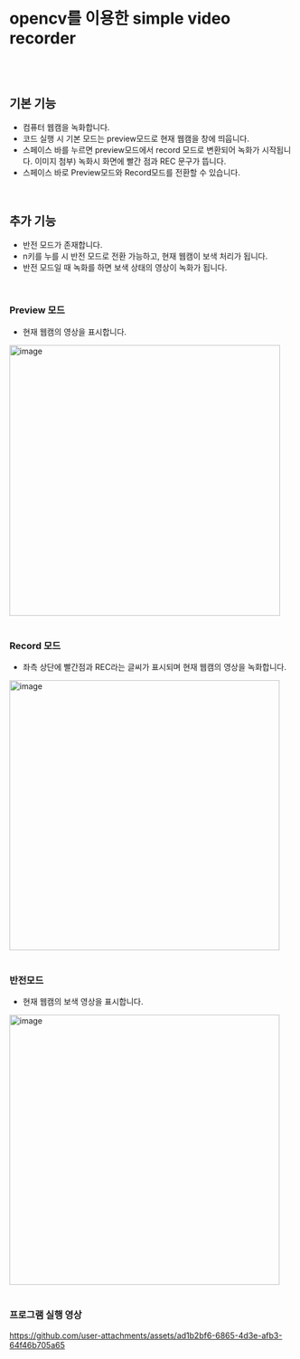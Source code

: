 # opencv를 이용한 simple video recorder 
<br>
<br>

## 기본 기능
 - 컴퓨터 웹캠을 녹화합니다. 
 - 코드 실행 시 기본 모드는 preview모드로 현재 웹캠을 창에 띄웁니다.
 - 스페이스 바를 누르면 preview모드에서 record 모드로 변환되어 녹화가 시작됩니다.
   이미지 첨부) 녹화시 화면에 빨간 점과 REC 문구가 뜹니다.
 - 스페이스 바로 Preview모드와 Record모드를 전환할 수 있습니다.

<br>
   
 
## 추가 기능 
- 반전 모드가 존재합니다.
- n키를 누를 시 반전 모드로 전환 가능하고, 현재 웹캠이 보색 처리가 됩니다. 
- 반전 모드일 때 녹화를 하면 보색 상태의 영상이 녹화가 됩니다.
<br>

### Preview 모드 
 - 현재 웹캠의 영상을 표시합니다.
<img width="479" alt="image" src="https://github.com/user-attachments/assets/d033415a-9dae-4a4e-af13-598332820feb" />
<br>
<br>

### Record 모드 
 - 좌측 상단에 빨간점과 REC라는 글씨가 표시되며 현재 웹캠의 영상을 녹화합니다.
<img width="478" alt="image" src="https://github.com/user-attachments/assets/0b263c6b-e338-4ac4-ac2f-ec3e154e0679" />
<br>
<br>

### 반전모드
 - 현재 웹캠의 보색 영상을 표시합니다.
<img width="478" alt="image" src="https://github.com/user-attachments/assets/94668277-1d62-472a-8762-3662f12007da" />
<br>
<br>

### 프로그램 실행 영상
https://github.com/user-attachments/assets/ad1b2bf6-6865-4d3e-afb3-64f46b705a65

<br>
<br>
